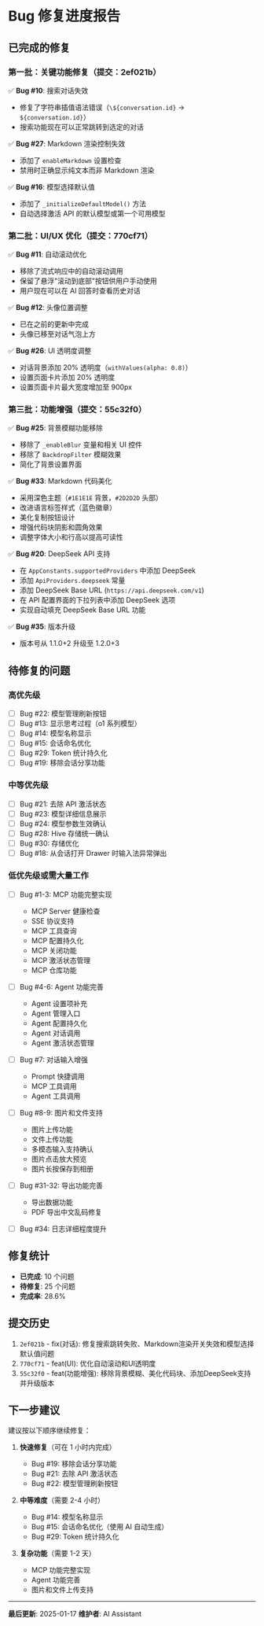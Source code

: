 # Bug 修复进度报告

## 已完成的修复

### 第一批：关键功能修复（提交：2ef021b）
✅ **Bug #10**: 搜索对话失效
- 修复了字符串插值语法错误（`\${conversation.id}` → `${conversation.id}`）
- 搜索功能现在可以正常跳转到选定的对话

✅ **Bug #27**: Markdown 渲染控制失效
- 添加了 `enableMarkdown` 设置检查
- 禁用时正确显示纯文本而非 Markdown 渲染

✅ **Bug #16**: 模型选择默认值
- 添加了 `_initializeDefaultModel()` 方法
- 自动选择激活 API 的默认模型或第一个可用模型

### 第二批：UI/UX 优化（提交：770cf71）
✅ **Bug #11**: 自动滚动优化
- 移除了流式响应中的自动滚动调用
- 保留了悬浮"滚动到底部"按钮供用户手动使用
- 用户现在可以在 AI 回答时查看历史对话

✅ **Bug #12**: 头像位置调整
- 已在之前的更新中完成
- 头像已移至对话气泡上方

✅ **Bug #26**: UI 透明度调整
- 对话背景添加 20% 透明度（`withValues(alpha: 0.8)`）
- 设置页面卡片添加 20% 透明度
- 设置页面卡片最大宽度增加至 900px

### 第三批：功能增强（提交：55c32f0）
✅ **Bug #25**: 背景模糊功能移除
- 移除了 `_enableBlur` 变量和相关 UI 控件
- 移除了 `BackdropFilter` 模糊效果
- 简化了背景设置界面

✅ **Bug #33**: Markdown 代码美化
- 采用深色主题（`#1E1E1E` 背景，`#2D2D2D` 头部）
- 改进语言标签样式（蓝色徽章）
- 美化复制按钮设计
- 增强代码块阴影和圆角效果
- 调整字体大小和行高以提高可读性

✅ **Bug #20**: DeepSeek API 支持
- 在 `AppConstants.supportedProviders` 中添加 DeepSeek
- 添加 `ApiProviders.deepseek` 常量
- 添加 DeepSeek Base URL (`https://api.deepseek.com/v1`)
- 在 API 配置界面的下拉列表中添加 DeepSeek 选项
- 实现自动填充 DeepSeek Base URL 功能

✅ **Bug #35**: 版本升级
- 版本号从 1.1.0+2 升级至 1.2.0+3

## 待修复的问题

### 高优先级
- [ ] Bug #22: 模型管理刷新按钮
- [ ] Bug #13: 显示思考过程（o1 系列模型）
- [ ] Bug #14: 模型名称显示
- [ ] Bug #15: 会话命名优化
- [ ] Bug #29: Token 统计持久化
- [ ] Bug #19: 移除会话分享功能

### 中等优先级
- [ ] Bug #21: 去除 API 激活状态
- [ ] Bug #23: 模型详细信息展示
- [ ] Bug #24: 模型参数生效确认
- [ ] Bug #28: Hive 存储统一确认
- [ ] Bug #30: 存储优化
- [ ] Bug #18: 从会话打开 Drawer 时输入法异常弹出

### 低优先级或需大量工作
- [ ] Bug #1-3: MCP 功能完整实现
  - MCP Server 健康检查
  - SSE 协议支持
  - MCP 工具查询
  - MCP 配置持久化
  - MCP 关闭功能
  - MCP 激活状态管理
  - MCP 仓库功能

- [ ] Bug #4-6: Agent 功能完善
  - Agent 设置项补充
  - Agent 管理入口
  - Agent 配置持久化
  - Agent 对话调用
  - Agent 激活状态管理

- [ ] Bug #7: 对话输入增强
  - Prompt 快捷调用
  - MCP 工具调用
  - Agent 工具调用

- [ ] Bug #8-9: 图片和文件支持
  - 图片上传功能
  - 文件上传功能
  - 多模态输入支持确认
  - 图片点击放大预览
  - 图片长按保存到相册

- [ ] Bug #31-32: 导出功能完善
  - 导出数据功能
  - PDF 导出中文乱码修复

- [ ] Bug #34: 日志详细程度提升

## 修复统计

- **已完成**: 10 个问题
- **待修复**: 25 个问题
- **完成率**: 28.6%

## 提交历史

1. `2ef021b` - fix(对话): 修复搜索跳转失败、Markdown渲染开关失效和模型选择默认值问题
2. `770cf71` - feat(UI): 优化自动滚动和UI透明度
3. `55c32f0` - feat(功能增强): 移除背景模糊、美化代码块、添加DeepSeek支持并升级版本

## 下一步建议

建议按以下顺序继续修复：

1. **快速修复**（可在 1 小时内完成）
   - Bug #19: 移除会话分享功能
   - Bug #21: 去除 API 激活状态
   - Bug #22: 模型管理刷新按钮

2. **中等难度**（需要 2-4 小时）
   - Bug #14: 模型名称显示
   - Bug #15: 会话命名优化（使用 AI 自动生成）
   - Bug #29: Token 统计持久化

3. **复杂功能**（需要 1-2 天）
   - MCP 功能完整实现
   - Agent 功能完善
   - 图片和文件上传支持

---

**最后更新**: 2025-01-17
**维护者**: AI Assistant
